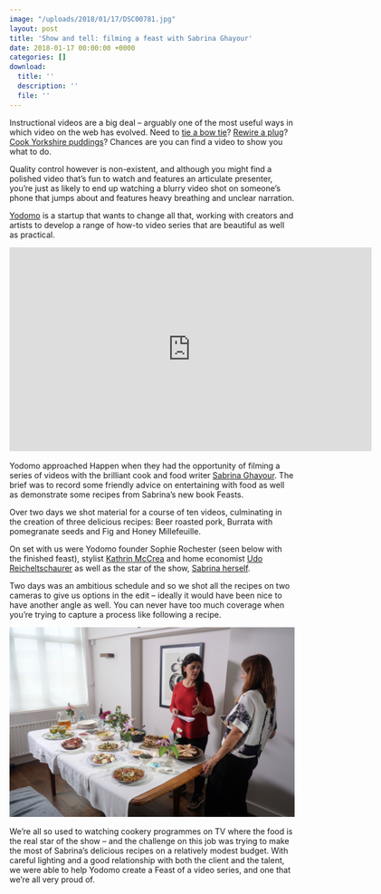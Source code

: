 ```yaml
---
image: "/uploads/2018/01/17/DSC00781.jpg"
layout: post
title: 'Show and tell: filming a feast with Sabrina Ghayour'
date: 2018-01-17 00:00:00 +0000
categories: []
download:
  title: ''
  description: ''
  file: ''
---
```

Instructional videos are a big deal – arguably one of the most useful ways in which video on the web has evolved. Need to [tie a bow tie](https://www.youtube.com/watch?v=wxKA9be_3Gk)? [Rewire a plug](https://www.youtube.com/watch?v=ID26I5ZeWh8)? [Cook Yorkshire puddings](https://www.youtube.com/watch?v=qGGP2jmR-fc)? Chances are you can find a video to show you what to do.

Quality control however is non-existent, and although you might find a polished video that’s fun to watch and features an articulate presenter, you’re just as likely to end up watching a blurry video shot on someone’s phone that jumps about and features heavy breathing and unclear narration.

[Yodomo](https://yodomo.co) is a startup that wants to change all that, working with creators and artists to develop a range of how-to video series that are beautiful as well as practical.

<iframe src="https://player.vimeo.com/video/247118429" width="640" height="360" frameborder="0" webkitallowfullscreen mozallowfullscreen allowfullscreen></iframe>

Yodomo approached Happen when they had the opportunity of filming a series of videos with the brilliant cook and food writer [Sabrina Ghayour](http://www.sabrinaghayour.com). The brief was to record some friendly advice on entertaining with food as well as demonstrate some recipes from Sabrina’s new book Feasts.

Over two days we shot material for a course of ten videos, culminating in the creation of three delicious recipes: Beer roasted pork, Burrata with pomegranate seeds and Fig and Honey Millefeuille.

On set with us were Yodomo founder Sophie Rochester (seen below with the finished feast), stylist [Kathrin McCrea](https://www.kathrinmccreaphotography.co.uk) and home economist [Udo Reicheltschaurer](https://udoreicheltschaurer.com) as well as the star of the show, [Sabrina herself](https://www.instagram.com/sabrinaghayour/?hl=en "Sabrina's Instagram").

Two days was an ambitious schedule and so we shot all the recipes on two cameras to give us options in the edit – ideally it would have been nice to have another angle as well. You can never have too much coverage when you’re trying to capture a process like following a recipe.

![Sabrina Ghayour and Sophie Rochester](/uploads/2018/01/17/Sabrina-and-Sophie.jpg "Sabrina Ghayour, Yodomo's Sophie Rochester and the finished feast")

We’re all so used to watching cookery programmes on TV where the food is the real star of the show – and the challenge on this job was trying to make the most of Sabrina’s delicious recipes on a relatively modest budget. With careful lighting and a good relationship with both the client and the talent, we were able to help Yodomo create a Feast of a video series, and one that we’re all very proud of.